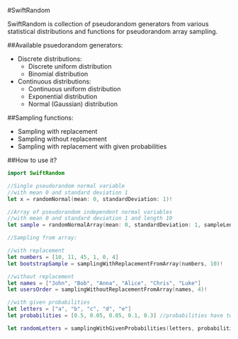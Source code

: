 #SwiftRandom

SwiftRandom is collection of pseudorandom generators from various statistical distributions and functions for pseudorandom array sampling.

##Available psuedorandom generators:

* Discrete distributions:
	* Discrete uniform distribution
	* Binomial distribution
* Continuous distributions:
	* Continuous uniform distribution
	* Exponential distribution
	* Normal (Gaussian) distribution

##Sampling functions:

* Sampling with replacement
* Sampling without replacement
* Sampling with replacement with given probabilities		 	

##How to use it?

```swift
import SwiftRandom

//Single pseudorandom normal variable
//with mean 0 and standard deviation 1
let x = randomNormal(mean: 0, standardDeviation: 1)!

//Array of pseudorandom independent normal variables 
//with mean 0 and standard deviation 1 and length 10
let sample = randomNormalArray(mean: 0, standardDeviation: 1, sampleLength: 10)!

//Sampling from array:

//with replacement
let numbers = [10, 11, 45, 1, 0, 4]
let bootstrapSample = samplingWithReplacementFromArray(numbers, 10)!

//without replacement
let names = ["John", "Bob", "Anna", "Alice", "Chris", "Luke"]
let usersOrder = samplingWithoutReplacementFromArray(names, 4)!

//with given probabilities
let letters = ["a", "b", "c", "d", "e"]
let probabilities = [0.5, 0.05, 0.05, 0.1, 0.3] //probabilities have to sum to 1

let randomLetters = samplingWithGivenProbabilities(letters, probabilities, 10)!
```
